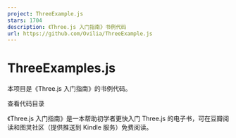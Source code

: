 ```yaml
---
project: ThreeExample.js
stars: 1704
description: 《Three.js 入门指南》书例代码
url: https://github.com/Ovilia/ThreeExample.js
---
```


ThreeExamples.js
================

本项目是《Three.js 入门指南》的书例代码。

查看代码目录

《Three.js 入门指南》是一本帮助初学者更快入门 Three.js 的电子书，可在豆瓣阅读和图灵社区（提供推送到 Kindle 服务）免费阅读。
